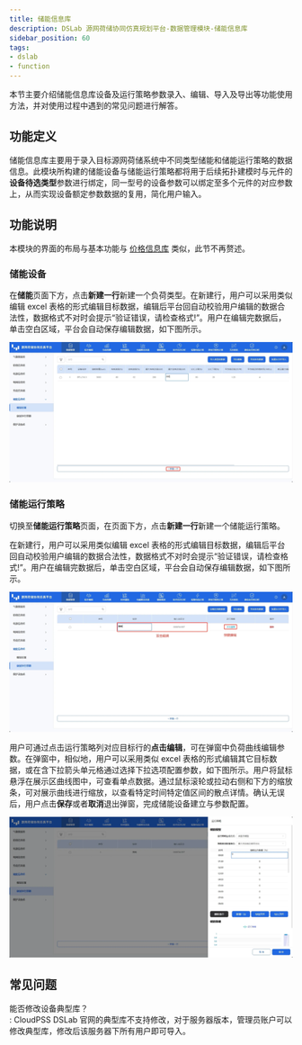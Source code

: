 ```yaml
---
title: 储能信息库
description: DSLab 源网荷储协同仿真规划平台-数据管理模块-储能信息库
sidebar_position: 60
tags:
- dslab
- function
---
```


本节主要介绍储能信息库设备及运行策略参数录入、编辑、导入及导出等功能使用方法，并对使用过程中遇到的常见问题进行解答。


## 功能定义

储能信息库主要用于录入目标源网荷储系统中不同类型储能和储能运行策略的数据信息。此模块所构建的储能设备与储能运行策略都将用于后续拓扑建模时与元件的**设备待选类型**参数进行绑定，同一型号的设备参数可以绑定至多个元件的对应参数上，从而实现设备额定参数数据的复用，简化用户输入。

## 功能说明

本模块的界面的布局与基本功能与 [价格信息库](../20-price-info-database/index.md) 类似，此节不再赘述。

### 储能设备

在**储能**页面下方，点击**新建一行**新建一个负荷类型。在新建行，用户可以采用类似编辑 excel 表格的形式编辑目标数据，编辑后平台回自动校验用户编辑的数据合法性，数据格式不对时会提示“验证错误，请检查格式!”。用户在编辑完数据后，单击空白区域，平台会自动保存编辑数据，如下图所示。

![储能设备信息录入](./device-new.png "储能设备信息录入")

### 储能运行策略

切换至**储能运行策略**页面，在页面下方，点击**新建一行**新建一个储能运行策略。

在新建行，用户可以采用类似编辑 excel 表格的形式编辑目标数据，编辑后平台回自动校验用户编辑的数据合法性，数据格式不对时会提示“验证错误，请检查格式!”。用户在编辑完数据后，单击空白区域，平台会自动保存编辑数据，如下图所示。

![储能运行策略信息录入](./strategy-new.png "储能运行策略信息录入")

用户可通过点击运行策略列对应目标行的**点击编辑**，可在弹窗中负荷曲线编辑参数。在弹窗中，相似地，用户可以采用类似 excel 表格的形式编辑其它目标数据，或在含下拉箭头单元格通过选择下拉选项配置参数，如下图所示。用户将鼠标悬浮在展示区曲线图中，可查看单点数据。通过鼠标滚轮或拉动右侧和下方的缩放条，可对展示曲线进行缩放，以查看特定时间特定值区间的散点详情。确认无误后，用户点击**保存**或者**取消**退出弹窗，完成储能设备建立与参数配置。

![储能运行策略弹窗编辑](./strategy-popup.png "储能运行策略弹窗编辑")


## 常见问题
  
能否修改设备典型库？  
:   CloudPSS DSLab 官网的典型库不支持修改，对于服务器版本，管理员账户可以修改典型库，修改后该服务器下所有用户即可导入。